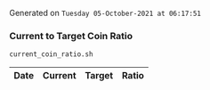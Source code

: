 Generated on `Tuesday 05-October-2021 at 06:17:51`

### Current to Target Coin Ratio
`current_coin_ratio.sh`

Date|Current|Target|Ratio
---|---|---|---
